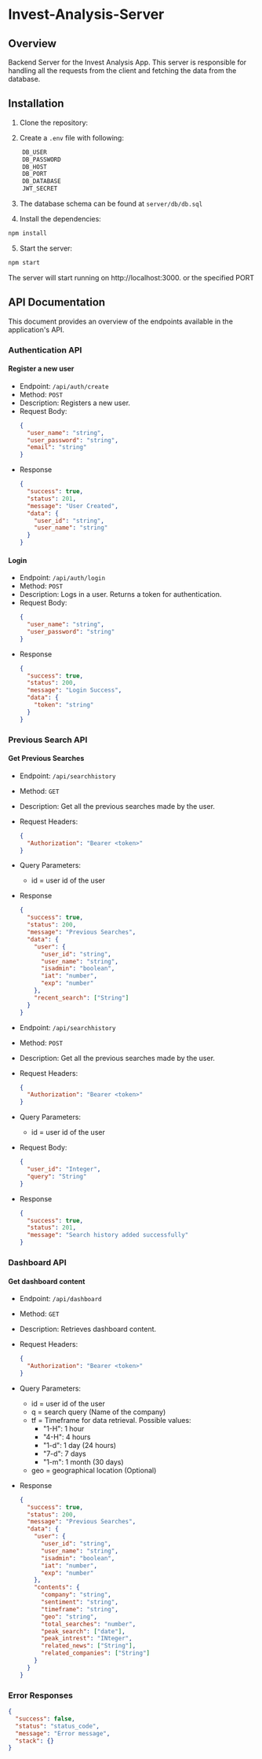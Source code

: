 # Invest-Analysis-Server

## Overview

Backend Server for the Invest Analysis App. This server is responsible for handling all the requests from the client and fetching the data from the database.

## Installation

1. Clone the repository:

2. Create a `.env` file with following:

```bash
    DB_USER
    DB_PASSWORD
    DB_HOST
    DB_PORT
    DB_DATABASE
    JWT_SECRET
```

3. The database schema can be found at `server/db/db.sql`

4. Install the dependencies:

```bash
npm install
```

5. Start the server:

```bash
npm start
```

The server will start running on http://localhost:3000. or the specified PORT

## API Documentation

This document provides an overview of the endpoints available in the application's API.

### Authentication API

#### Register a new user

- Endpoint: `/api/auth/create`
- Method: `POST`
- Description: Registers a new user.
- Request Body:
  ```json
  {
    "user_name": "string",
    "user_password": "string",
    "email": "string"
  }
  ```
- Response
  ```json
  {
    "success": true,
    "status": 201,
    "message": "User Created",
    "data": {
      "user_id": "string",
      "user_name": "string"
    }
  }
  ```

#### Login

- Endpoint: `/api/auth/login`
- Method: `POST`
- Description: Logs in a user. Returns a token for authentication.
- Request Body:
  ```json
  {
    "user_name": "string",
    "user_password": "string"
  }
  ```
- Response
  ```json
  {
    "success": true,
    "status": 200,
    "message": "Login Success",
    "data": {
      "token": "string"
    }
  }
  ```

### Previous Search API

#### Get Previous Searches

- Endpoint: `/api/searchhistory`
- Method: `GET`
- Description: Get all the previous searches made by the user.
- Request Headers:
  ```json
  {
    "Authorization": "Bearer <token>"
  }
  ```
- Query Parameters:
  - id = user id of the user
- Response

  ```json
  {
    "success": true,
    "status": 200,
    "message": "Previous Searches",
    "data": {
      "user": {
        "user_id": "string",
        "user_name": "string",
        "isadmin": "boolean",
        "iat": "number",
        "exp": "number"
      },
      "recent_search": ["String"]
    }
  }
  ```

- Endpoint: `/api/searchhistory`
- Method: `POST`
- Description: Get all the previous searches made by the user.
- Request Headers:
  ```json
  {
    "Authorization": "Bearer <token>"
  }
  ```
- Query Parameters:
  - id = user id of the user
- Request Body:
  ```json
  {
    "user_id": "Integer",
    "query": "String"
  }
  ```
- Response
  ```json
  {
    "success": true,
    "status": 201,
    "message": "Search history added successfully"
  }
  ```

### Dashboard API

#### Get dashboard content

- Endpoint: `/api/dashboard`
- Method: `GET`
- Description: Retrieves dashboard content.
- Request Headers:
  ```json
  {
    "Authorization": "Bearer <token>"
  }
  ```
- Query Parameters:
  - id = user id of the user
  - q = search query (Name of the company)
  - tf = Timeframe for data retrieval. Possible values:
    - "1-H": 1 hour
    - "4-H": 4 hours
    - "1-d": 1 day (24 hours)
    - "7-d": 7 days
    - "1-m": 1 month (30 days)
  - geo = geographical location (Optional)
- Response

  ```json
  {
    "success": true,
    "status": 200,
    "message": "Previous Searches",
    "data": {
      "user": {
        "user_id": "string",
        "user_name": "string",
        "isadmin": "boolean",
        "iat": "number",
        "exp": "number"
      },
      "contents": {
        "company": "string",
        "sentiment": "string",
        "timeframe": "string",
        "geo": "string",
        "total_searches": "number",
        "peak_search": ["date"],
        "peak_intrest": "INteger",
        "related_news": ["String"],
        "related_companies": ["String"]
      }
    }
  }
  ```

### Error Responses

```json
{
  "success": false,
  "status": "status_code",
  "message": "Error message",
  "stack": {}
}
```
